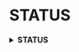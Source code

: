 # STATUS

<details>

**<summary>STATUS</summary>**

**rolodexter NOTICE: FILE OUTDATED**  

📌 **STATUS: OUTDATED**  
📌 **REVISION PENDING**  

_This file is **slated for updating** and does not reflect the latest developments, frameworks, or integrations within the rolodexter intelligence system. It may contain **outdated concepts, incomplete references, or deprecated methodologies**._  

</details>

